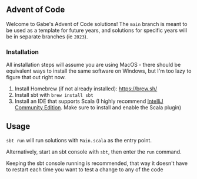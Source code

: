 ## Advent of Code

Welcome to Gabe's Advent of Code solutions! The `main` branch is meant to be used as a template for future years, and solutions for specific years will be in separate branches (ie `2023`).

### Installation

All installation steps will assume you are using MacOS - there should be equivalent ways to install the same software on Windows, but I'm too lazy to figure that out right now.

1. Install Homebrew (if not already installed): https://brew.sh/
2. Install sbt with `brew install sbt`
3. Install an IDE that supports Scala (I highly recommend [IntelliJ Community Edition](https://www.jetbrains.com/idea/download). Make sure to install and enable the Scala plugin)

## Usage

`sbt run` will run solutions with `Main.scala` as the entry point.

Alternatively, start an sbt console with `sbt`, then enter the `run` command. 

Keeping the sbt console running is recommended, that way it doesn't have to restart each time you want to test a change to any of the code
